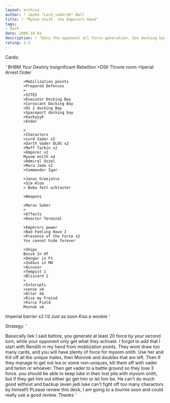 ```yaml
---
layout: archive
author: ! Jayke "Lord_vader20" Ball
title: ! "Myoom onith  the Emporers Hand"
tags:
- Dark
date: 2000-10-01
description: ! "Deny the opponent all force generation. Use docking bays to give you LOTS of force due to mobilzation points. Use myoom onith to kill off all unigue Males. Then use monnok to kill doubles. Then just force drain and battle whats left."
rating: 3.5
---
```

Cards: 

'
		    BHBM
		    Your Destiny
		    Insignificant Rebellion
		    >DSII Throne room
		    >Iperial Arrest Order

		    >Mobilization points
		    >Prepared Defences
		    >
		    >SITES
		    >Executor Docking Bay
		    >Coruscant Docking Bay
		    >DS 2 docking Bay
		    >Spaceport docking bay
		    >Kashyyyk
		    >Endor

		    >
		    >Charactors
		    >Lord Vader x2
		    >Darth Vader DLOS x2
		    >Moff Tarkin x2
		    >Emporer x2
		    Myoom onith x4
		    >Admiral Ozzel
		    >Mara Jade x2
		    >Commander Igar

		    >Janus Greejatus
		    >Sim Aloo
		    > Boba fett w/blaster

		    >Weapons

		    >Maras Saber
		    >
		    >Effects
		    >Reactor Terminal

		    >Emperors power
		    >Bad Feeling Have I
		    >Presence of the Force x2
		    You cannot hide forever

		    >Ships
		    Bossk In HT
		    >Dengar in P1
		    >Zukkus in MH
		    >Accusor
		    >Tempist 1
		    >Blizzard 2
		    >
		    >Interupts
		    >sense x4
		    >Alter X4
		    >Rise my Freind
		    >Force Field
		    Monnok x4
Imperial barrier x2
I’d Just as soon Kiss a wookie '

Strategy: '

Bassically liek I said before, you generate at least 20 force by your second turn, while your opponent only get what they activate. I forgot to add that I start with Rendilli in my hand from moblization points. They wont draw too many cards, and you will have plenty of force for myoom onith.  Use her and Kill off all the unique males, then Monnok and doubles that are left. Then If they manage to get out lea or some non-uniques, kill them off with vader and tarkin or whoever. Then get vader to a battle ground so they lose 3 force. you should be able to keep luke in their lost pile with myoom onith, but if they get him out either go get him or let him be. He can’t do much good without and backup (even jedi luke can’t fight off too many charactors by himself)  PLease review this deck, I am going to a tournie soon and could really use a good review. Thanks '